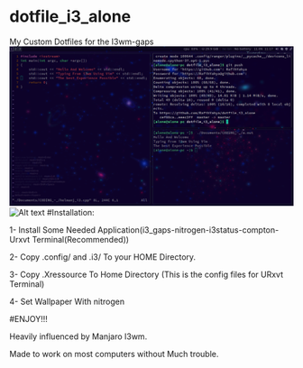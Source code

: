 # dotfile_i3_alone
My Custom Dotfiles for the I3wm-gaps
![Alt text](https://github.com/RafihYahya/dotfile_i3_alone/blob/master/WALLPAPERS/2018-09-11-111759_1366x768_scrot.png?raw=true "Optional Title")
![Alt text]("https://github.com/RafihYahya/dotfile_i3_alone/blob/master/WALLPAPERS/AScreenshot_2018-09-12_13-25-52.png")
#Installation:

1-  Install Some Needed Application(i3_gaps-nitrogen-i3status-compton-Urxvt Terminal(Recommended))

2-  Copy .config/ and .i3/ To your HOME Directory.

3-  Copy .Xressource To Home Directory (This is the config files for URxvt Terminal)

4-  Set Wallpaper With nitrogen

  #ENJOY!!!

Heavily influenced by Manjaro I3wm.

Made to work on most computers without Much trouble.
